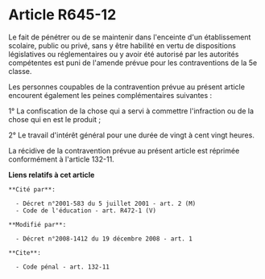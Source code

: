 # Article R645-12

Le fait de pénétrer ou de se maintenir dans l'enceinte d'un établissement scolaire, public ou privé, sans y être habilité en
vertu de dispositions législatives ou réglementaires ou y avoir été autorisé par les autorités compétentes est puni de
l'amende prévue pour les contraventions de la 5e classe. 

Les personnes coupables de la contravention prévue au présent article encourent également les peines complémentaires
suivantes : 

1° La confiscation de la chose qui a servi à commettre l'infraction ou de la chose qui en est le produit ; 

2° Le travail d'intérêt général pour une durée de vingt à cent vingt heures. 

La récidive de la contravention prévue au présent article est réprimée conformément à l'article 132-11.

**Liens relatifs à cet article**

	**Cité par**:

	  - Décret n°2001-583 du 5 juillet 2001 - art. 2 (M)
	  - Code de l'éducation - art. R472-1 (V)

	**Modifié par**:

	  - Décret n°2008-1412 du 19 décembre 2008 - art. 1

	**Cite**:

	  - Code pénal - art. 132-11

